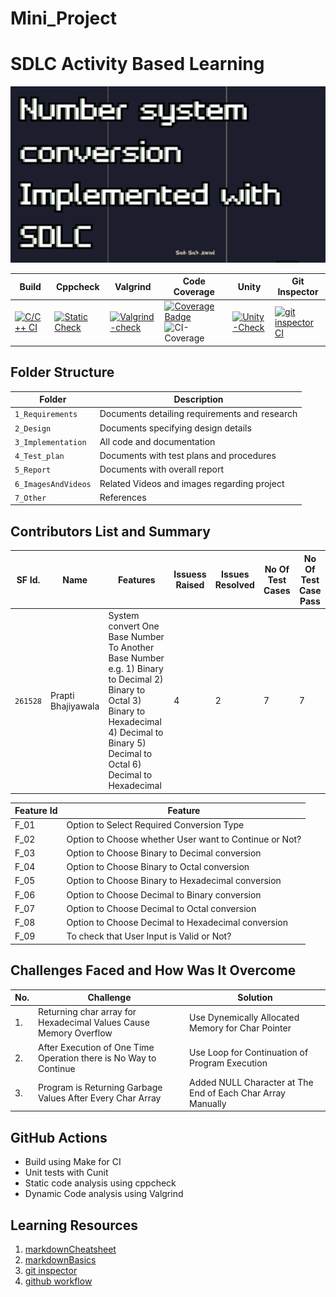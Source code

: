 # Mini_Project
# SDLC Activity Based Learning
![Banner](https://github.com/Prapti312/Mini_Project/blob/main/4_TestPlanAndOutput/banner.png)

Build | Cppcheck |Valgrind |Code Coverage | Unity | Git Inspector
|---------|------------|------------|-----------|----------|----------
[![C/C++ CI](https://github.com/Prapti312/Mini_Project/actions/workflows/c-cpp.yml/badge.svg)](https://github.com/Prapti312/Mini_Project/actions/workflows/c-cpp.yml)|[![Static Check](https://github.com/Prapti312/Mini_Project/actions/workflows/c-cppcheck.yml/badge.svg)](https://github.com/Prapti312/Mini_Project/actions/workflows/c-cppcheck.yml) | [![Valgrind-check](https://github.com/Prapti312/Mini_Project/actions/workflows/Dynamic-code-quality.yml/badge.svg)](https://github.com/Prapti312/Mini_Project/actions/workflows/Dynamic-code-quality.yml) | [![Coverage Badge](https://img.shields.io/badge/coverage-100%25-blue)]() ![CI-Coverage](https://github.com/Prapti312/Mini_Project/actions/workflows/code-coverage.yml/badge.svg) | [![Unity-Check](https://github.com/Prapti312/Mini_Project/actions/workflows/unity.yml/badge.svg)](https://github.com/Prapti312/Mini_Project/actions/workflows/unity.yml) | [![git inspector CI](https://github.com/Prapti312/Mini_Project/actions/workflows/gitinspector.yml/badge.svg)](https://github.com/Prapti312/Mini_Project/actions/workflows/gitinspector.yml)

## Folder Structure
Folder             | Description
-------------------| -----------------------------------------
`1_Requirements`   | Documents detailing requirements and research
`2_Design`         | Documents specifying design details
`3_Implementation` | All code and documentation
`4_Test_plan`      | Documents with test plans and procedures
`5_Report`         | Documents with overall report
`6_ImagesAndVideos`| Related Videos and images regarding project
`7_Other`          | References

## Contributors List and Summary

SF Id. |  Name   |    Features    | Issuess Raised |Issues Resolved|No Of Test Cases|No Of Test Case Pass
-------|---------|----------------|----------------|---------------|-------------|--------------
`261528` | Prapti Bhajiyawala  | System convert One Base Number To Another Base Number e.g. 1) Binary to Decimal 2) Binary to Octal 3) Binary to Hexadecimal 4) Decimal to Binary 5) Decimal to Octal 6) Decimal to Hexadecimal| 4   | 2  |7  |7   
   
| Feature Id | Feature |
| -----------|---------|
|F_01| Option to Select Required Conversion Type |
|F_02| Option to Choose whether User want to Continue or Not? |
|F_03| Option to Choose Binary to Decimal conversion |
|F_04| Option to Choose Binary to Octal conversion |
|F_05| Option to Choose Binary to Hexadecimal conversion |
|F_06| Option to Choose Decimal to Binary conversion |
|F_07| Option to Choose Decimal to Octal conversion  |
|F_08| Option to Choose Decimal to Hexadecimal conversion  |
|F_09| To check that User Input is Valid or Not? |

## Challenges Faced and How Was It Overcome
| No. | Challenge | Solution
|-----|-----------|--------
|1. | Returning char array for Hexadecimal Values Cause Memory Overflow | Use Dynemically Allocated Memory for Char Pointer 
|2. | After Execution of One Time Operation there is No Way to Continue  | Use Loop for Continuation of Program Execution|
|3. | Program is Returning Garbage Values After Every Char Array | Added NULL Character at The End of Each Char Array Manually

## GitHub Actions
*  Build  using  Make  for  CI
*  Unit tests with Cunit
*  Static code analysis using cppcheck
*  Dynamic Code analysis using Valgrind

## Learning Resources
1. [markdownCheatsheet](https://github.com/adam-p/markdown-here/wiki/Markdown-Cheatsheet)
2. [markdownBasics](https://guides.github.com/features/mastering-markdown/)
3. [git inspector](https://github.com/ejwa/gitinspector.git)
4. [github workflow](https://docs.github.com/en/actions/learn-github-action)
